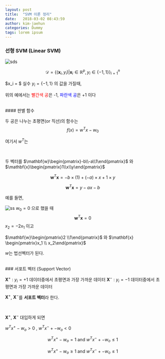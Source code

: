 ```yaml
---
layout: post
title:  "SVM 이론 정리"
date:   2018-03-02 08:43:59
author: kim-jaehun
categories: Dummy
tags: lorem ipsum
---
```




### 선형 SVM (Linear SVM)


![sds](https://drive.google.com/uc?id=1p8OsGhVG0gprim-7n7jRYF3WdTk7pl0w)

$${\mathcal{D} = \{ (\mathbf{x}_i, y_i)|\mathbf{x}_i \in \mathbb{R}^p, y_i \in \{-1,1\}\}_{i=1}^n}$$


$x_i = $ 실수
$y_i  =  \{-1 , 1\}$ 의 값을 가질때,

위의 예에서는  <span style="color:red">빨간색 공</span>은 -1, <span style="color:blue">파란색 공</span>은 +1 이다

<br>
#### 판별 함수

두 공은 나누는 초평면(or 직선)의 함수는
$${f(x) = w^Tx-w_0}$$


여기서 $w^T$는

<br>

두 벡터를 $\mathbf{w}\begin{pmatrix}-b\\-a\\1\end{pmatrix}$ 와  $\mathbf{x}\begin{pmatrix}1\\x\\y\end{pmatrix}$

$$\mathbf{w}^T\mathbf{x} = -b\times (1) + (-a)\times x + 1 \times y$$

$$\mathbf{w}^T\mathbf{x} = y - ax - b$$

예를 들면,

![ss](https://drive.google.com/uc?id=1lEwikbhT-WXZ4VOv0gVho3G0jHQca9gZ)
$w_0 = 0$ 으로 했을 때$$\mathbf{w}^T\mathbf{x}=0$$
$x_2 = -2x_1$ 이고

$\mathbf{w}\begin{pmatrix}2 \\1\end{pmatrix}$ 와 $\mathbf{x} \begin{pmatrix}x_1 \\ x_2\end{pmatrix}$  

$w$는 법선벡터가 된다.


<br>
### 서포트 벡터 (Support Vector)

${\mathbf{X}}^+$ : ${y_{i}=+1}$ 데이터중에서 초평면과 가장 가까운 데이터
${\mathbf{X}}^-$ : ${y_{i}=-1}$ 데이터중에서 초평면과 가장 가까운 데이터

${\mathbf{X}}^+$, ${\mathbf{X}}^-$를 <b>서포트 벡터</b>라 한다.



<br>

${\mathbf{X}}^+$, ${\mathbf{X}}^-$ 대입하게 되면

$w^Tx^+ - w_o > 0$ , $w^Tx^-+ - w_o < 0$


$$w^Tx^+ - w_o = 1 \text{ and } w^Tx^-+ - w_o \leq 1$$


$$w^Tx^+ - w_o \geq 1 \text{ and } w^Tx^-+ - w_o \leq 1$$
